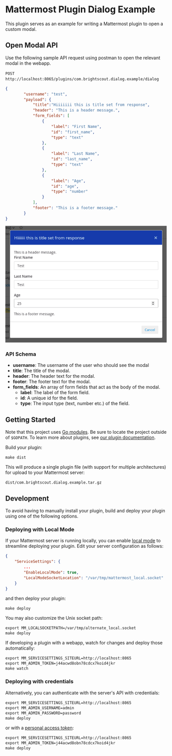# Mattermost Plugin Dialog Example

This plugin serves as an example for writing a Mattermost plugin to open a custom modal.

## Open Modal API

Use the following sample API request using postman to open the relevant modal in the webapp.

`POST http://localhost:8065/plugins/com.brightscout.dialog.example/dialog`

```json
{
		"username": "test",
		"payload": {
			"title":"Hiiiiiii this is title set from response",
			"header": "This is a header message.",
			"form_fields": [
				{
					"label": "First Name",
					"id": "first_name",
					"type": "text"
				},
				{
					"label": "Last Name",
					"id": "last_name",
					"type": "text"
				},
				{
					"label": "Age",
					"id": "age",
					"type": "number"
				}
			],
			"footer": "This is a footer message."
		}
}
```

![](img.png)

### API Schema

- **username**: The username of the user who should see the modal
- **title**: The title of the modal.
- **header**: The header text for the modal.
- **footer**: The footer text for the modal.
- **form_fields**: An array of form fields that act as the body of the modal.
  * **label**: The label of the form field.
  * **id**: A unique id for the field.
  * **type**: The input type (text, number etc.) of the field.

## Getting Started

Note that this project uses [Go modules](https://github.com/golang/go/wiki/Modules). Be sure to locate the project outside of `$GOPATH`.
To learn more about plugins, see [our plugin documentation](https://developers.mattermost.com/extend/plugins/).

Build your plugin:
```
make dist
```

This will produce a single plugin file (with support for multiple architectures) for upload to your Mattermost server:

```
dist/com.brightscout.dialog.example.tar.gz
```

## Development

To avoid having to manually install your plugin, build and deploy your plugin using one of the following options.

### Deploying with Local Mode

If your Mattermost server is running locally, you can enable [local mode](https://docs.mattermost.com/administration/mmctl-cli-tool.html#local-mode) to streamline deploying your plugin. Edit your server configuration as follows:

```json
{
    "ServiceSettings": {
        ...
        "EnableLocalMode": true,
        "LocalModeSocketLocation": "/var/tmp/mattermost_local.socket"
    }
}
```

and then deploy your plugin:
```
make deploy
```

You may also customize the Unix socket path:
```
export MM_LOCALSOCKETPATH=/var/tmp/alternate_local.socket
make deploy
```

If developing a plugin with a webapp, watch for changes and deploy those automatically:
```
export MM_SERVICESETTINGS_SITEURL=http://localhost:8065
export MM_ADMIN_TOKEN=j44acwd8obn78cdcx7koid4jkr
make watch
```

### Deploying with credentials

Alternatively, you can authenticate with the server's API with credentials:
```
export MM_SERVICESETTINGS_SITEURL=http://localhost:8065
export MM_ADMIN_USERNAME=admin
export MM_ADMIN_PASSWORD=password
make deploy
```

or with a [personal access token](https://docs.mattermost.com/developer/personal-access-tokens.html):
```
export MM_SERVICESETTINGS_SITEURL=http://localhost:8065
export MM_ADMIN_TOKEN=j44acwd8obn78cdcx7koid4jkr
make deploy
```
